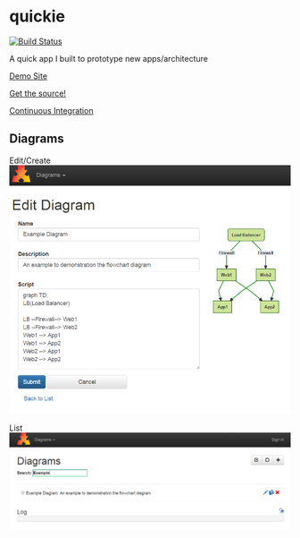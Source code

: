 # quickie
[![Build Status](https://travis-ci.org/savantly-net/quickie.svg?branch=master)](https://travis-ci.org/savantly-net/quickie)

A quick app I built to prototype new apps/architecture  

[Demo Site](https://quickieapp.herokuapp.com/)

[Get the source!](https://github.com/savantly-net/quickie)  

[Continuous Integration](https://travis-ci.org/savantly-net/quickie) 

## Diagrams

Edit/Create  
![Edit-Create-Diagram](./screenshots/DiagramEdit.PNG?raw=true)

List
![List-Diagrams](./screenshots/DiagramList.PNG?raw=true)